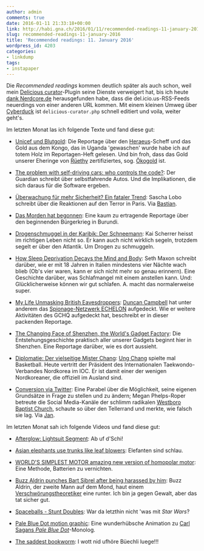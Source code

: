 ```yaml
---
author: admin
comments: true
date: 2016-01-11 21:33:18+00:00
link: http://habi.gna.ch/2016/01/11/recommended-readings-11-january-2016/
slug: recommended-readings-11-january-2016
title: 'Recommended readings: 11. January 2016'
wordpress_id: 4203
categories:
- linkdump
tags:
- instapaper
---
```


Die _Recommended readings_ kommen deutlich später als auch schon, weil mein [Delicious curator](https://wordpress.org/plugins/delicious-curator/)-Plugin seine Dienste verweigert hat, bis ich heute [dank Nerdcore.de](http://www.nerdcore.de/2016/01/01/wptouch-und-so/) herausgefunden habe, dass die del.icio.us-RSS-Feeds neuerdings von einer anderen URL kommen. Mit einem kleinen Umweg über [Cyberduck](https://cyberduck.io) ist `delicious-curator.php` schnell editiert und voila, weiter geht's.

Im letzten Monat las ich folgende Texte und fand diese gut:





  * [Unicef und Blutgold](http://reportagen.com/content/unicef-und-blutgold): Die Reportage über den [Heraeus](https://www.heraeus.com/)-Scheff und das Gold aus dem Kongo, das in Uganda 'gewaschen' wurde habe ich auf totem Holz im Reportagen-Heft gelesen. Und bin froh, dass das Gold unserer Eheringe von [Rüethy](http://www.ruethy.ch) zertifiziertes, sog. [Ökogold](http://www.gyr.ch/de/recycling/) ist.


  * [The problem with self-driving cars: who controls the code?](http://www.theguardian.com/technology/2015/dec/23/the-problem-with-self-driving-cars-who-controls-the-code): Der Guardian schreibt über selbstfahrende Autos. Und die Implikationen, die sich daraus für die Software ergeben.


  * [Überwachung für mehr Sicherheit? Ein fataler Trend](http://www.spiegel.de/netzwelt/web/sascha-lobo-ueber-die-irrationale-ausweitung-der-ueberwachung-a-1064508.html): Sascha Lobo schreibt über die Reaktionen auf den Terror in Paris. Via [Bastian](http://blog.dasrecht.net/2015/12/29/angelesen-24/).


  * [Das Morden hat begonnen](https://krautreporter.de/1204--das-morden-hat-begonnen): Eine kaum zu ertragende Reportage über den beginnenden Bürgerkrieg in Burundi.


  * [Drogenschmuggel in der Karibik: Der Schneemann](http://www.stern.de/panorama/stern-crime/drogenschmuggel-in-der-karibik--der-schneemann---eine-stern-crime-story-6588604.html): Kai Scherrer heisst im richtigen Leben nicht so. Er kann auch nicht wirklich segeln, trotzdem segelt er über den Atlantik. Um Drogen zu schmuggeln.


  * [How Sleep Deprivation Decays the Mind and Body](http://www.theatlantic.com/health/archive/2013/12/how-sleep-deprivation-decays-the-mind-and-body/282395/): Seth Maxon schreibt darüber, wie er mit 18 Jahren in Italien mindestens vier Nächte wach blieb (Ob's vier waren, kann er sich nicht mehr so genau erinnern). Eine Geschichte darüber, was Schlafmangel mit einem anstellen kann. Und: Glücklicherweise können wir gut schlafen. A. macht das normalerweise super.


  * [My Life Unmasking British Eavesdroppers](https://theintercept.com/2015/08/03/life-unmasking-british-eavesdroppers/): [Duncan Campbell](https://theintercept.com/staff/duncan-campbell/) hat unter anderem das [Spionage-Netzwerk ECHELON](https://de.wikipedia.org/wiki/Echelon) aufgedeckt. Wie er weitere Aktivitäten des GCHQ aufgedeckt hat, beschreibt er in dieser packenden Reportage.


  * [The Changing Face of Shenzhen, the World's Gadget Factory](http://motherboard.vice.com/read/beyond-foxconn-inside-shenzhen-the-worlds-gadget-factory): Die Entstehungsgeschichte praktisch aller unserer Gadgets beginnt hier in Shenzhen. Eine Reportage darüber, wie es dort aussieht.


  * [Diplomatie: Der vielseitige Mister Chang](http://www.spiegel.de/spiegel/print/d-139574529.html): [Ung Chang](http://www.olympic.org/mr-ung-chang) spielte mal Basketball. Heute vertritt der Präsident des Internationalen Taekwondo-Verbandes Nordkorea im IOC. Er ist damit einer der wenigen Nordkoreaner, die offiziell im Ausland sind.


  * [Conversion via Twitter](http://www.newyorker.com/magazine/2015/11/23/conversion-via-twitter-westboro-baptist-church-megan-phelps-roper): Eine Parabel über die Möglichkeit, seine eigenen Grundsätze in Frage zu stellen und zu ändern; Megan Phelps-Roper betreute die Social Media-Kanäle der schlimm radikalen [Westboro Baptist Church](https://en.wikipedia.org/wiki/Westboro_Baptist_Church), schaute so über den Tellerrand und merkte, wie falsch sie lag. Via [Jan](https://pieceoplastic.com/index.php/7046/ruff-linkage-201547/).



Im letzten Monat sah ich folgende Videos und fand diese gut:



  * [Afterglow: Lightsuit Segment](https://www.youtube.com/watch?v=4DjdJydl-ds): Ab uf d'Schi!


  * [Asian elephants use trunks like leaf blowers](https://www.youtube.com/watch?v=aRmdYHCK2Us): Elefanten sind schlau.


  * [WORLD'S SIMPLEST MOTOR amazing new version of homopolar motor](https://www.youtube.com/watch?v=oPzJr1jjHnQ): Eine Methode, Batterien zu vernichten.


  * [Buzz Aldrin punches Bart Sibrel after being harassed by him](https://www.youtube.com/watch?v=wptn5RE2I-k): Buzz Aldrin, der zweite Mann auf dem Mond, haut einem [Verschwörungstheoretiker](https://en.wikipedia.org/wiki/Bart_Sibrel) eine runter. Ich bin ja gegen Gewalt, aber das tat sicher gut.


  * [Spaceballs - Stunt Doubles](https://www.youtube.com/watch?v=iwV61t_Tec8): War da letzthin nicht 'was mit _Star Wars_?


  * [Pale Blue Dot motion graphic](http://flowingdata.com/2015/11/11/pale-blue-dot-motion-graphic/): Eine wunderhübsche Animation zu [Carl Sagans _Pale Blue Dot_](https://en.wikipedia.org/wiki/Pale_Blue_Dot)-Monolog.


  * [The saddest bookworm](https://www.youtube.com/watch?v=AIEeakeXvMM): I wott nid ufhöre Büechli luege!!!


